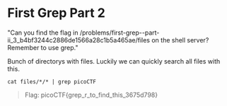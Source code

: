 # First Grep Part 2

"Can you find the flag in /problems/first-grep--part-ii_3_b4bf3244c2886de1566a28c1b5a465ae/files on the shell server? Remember to use grep."

Bunch of directorys with files. Luckily we can quickly search all files with this.

`cat files/*/* | grep picoCTF`

> Flag: picoCTF{grep_r_to_find_this_3675d798}
